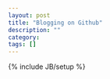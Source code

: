 ```yaml
---
layout: post
title: "Blogging on Github"
description: ""
category: 
tags: []
---
```

{% include JB/setup %}
